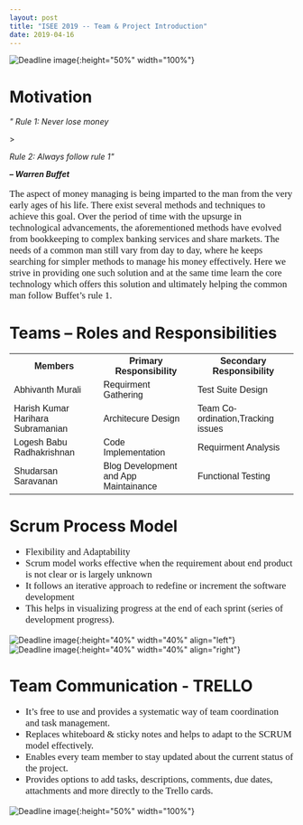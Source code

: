 ```yaml
---
layout: post
title: "ISEE 2019 -- Team & Project Introduction"
date: 2019-04-16
---
```


![Deadline image]({{site.baseurl}}/images/Picture.png "team logo"){:height="50%" width="100%"}

# Motivation 
  
 <p> <i> " Rule 1: Never lose money </i> </p>> 
 <p> <i>  Rule 2: Always follow rule 1" </i> </p>
 <p>  <i> <b>        –  Warren Buffet </b> </i> </p>

<p style="font-family:verdana;font-size:120%">The aspect of money managing is being imparted to the man from the very early ages of his life. There exist several methods and techniques to achieve this goal. Over the period of time with the upsurge in technological advancements, the aforementioned methods have evolved from bookkeeping to complex banking services and share markets. The needs of a common man still vary from day to day, where he keeps searching for simpler methods to manage his money effectively. Here we strive in providing one such solution and at the same time learn the core technology which offers this solution and ultimately helping the common man follow Buffet’s rule 1.  </p>
  
# Teams – Roles and Responsibilities

<table style="width:100%">
<style> 
table {
  font-family: arial, sans-serif;
  border-collapse: collapse;
  width: 100%;
}

td, th {
  border: 1px solid #dddddd;
  text-align: left;
  padding: 8px;
}

tr:nth-child(even) {
  background-color: #dddddd;
}
</style>
  <tr>
    <th> Members </th>
    <th> Primary Responsibility</th> 
    <th> Secondary Responsibility</th>
  </tr>
  <tr>
    <td>Abhivanth Murali</td>
    <td>Requirment Gathering</td>
    <td>Test Suite Design</td>
  </tr>
  <tr>
    <td>Harish Kumar Harihara Subramanian</td>
    <td>Architecure Design</td>
    <td>Team Co-ordination,Tracking issues</td>
  </tr>
  <tr>
    <td>Logesh Babu Radhakrishnan</td>
    <td>Code Implementation</td>
    <td>Requirment Analysis</td>
  </tr>
  <tr>
    <td>Shudarsan Saravanan</td>
    <td>Blog Development and App Maintainance</td>
    <td>Functional Testing</td>
  </tr>
</table>

# Scrum Process Model

<ul style="font-family:verdana;font-size:120%">
  <li>Flexibility and Adaptability</li>
  <li>Scrum model works effective when the requirement about end product is not clear or is largely unknown</li>
  <li>It follows an iterative approach to redefine or increment the software development</li>
  <li>This helps in visualizing progress at the end of each sprint (series of development progress). </li>
</ul> 

![Deadline image]({{site.baseurl}}/images/Picture1.png "Scrum1"){:height="40%" width="40%" align="left"}   ![Deadline image]({{site.baseurl}}/images/Picture2.png "Scrum2"){:height="40%" width="40%" align="right"}


# Team Communication - TRELLO

<ul style="font-family:verdana;font-size:120%">
  <li>It’s free to use and provides a systematic way of team coordination and task management.</li>
  <li>Replaces whiteboard & sticky notes and helps to adapt to the SCRUM model effectively.</li>
  <li>Enables every team member to stay updated about the current status of the project.</li>
  <li>Provides options to add tasks, descriptions, comments, due dates, attachments and more directly to the Trello cards.</li>
</ul>

![Deadline image]({{site.baseurl}}/images/Trello.png "Trello"){:height="50%" width="100%"}








